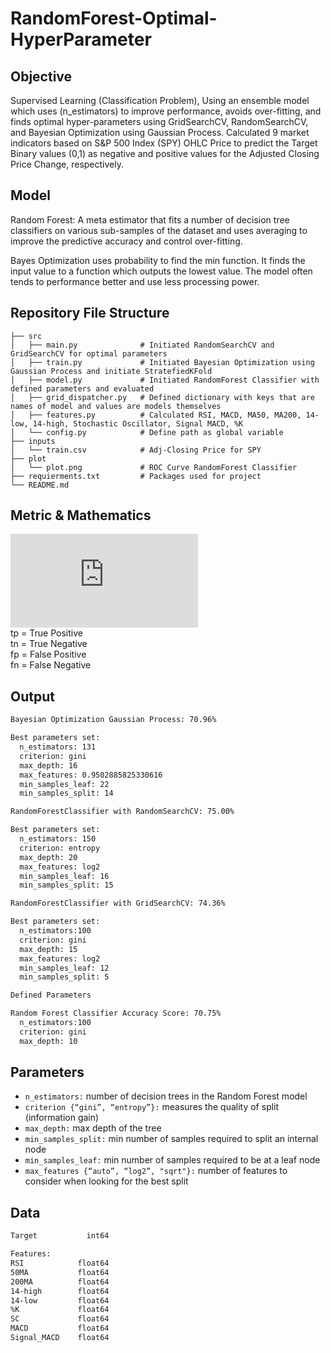 # RandomForest-Optimal-HyperParameter

## Objective
Supervised Learning (Classification Problem), Using an ensemble model which uses (n_estimators) to improve performance, avoids over-fitting, and finds optimal hyper-parameters using GridSearchCV, RandomSearchCV, and Bayesian Optimization using Gaussian Process. Calculated 9 market indicators based on S&P 500 Index (SPY) OHLC Price to predict the Target Binary values (0,1) as negative and positive values for the Adjusted Closing Price Change, respectively.

## Model
Random Forest: A meta estimator that fits a number of decision tree classifiers on various sub-samples of the dataset and uses averaging to improve the predictive accuracy and control over-fitting.

Bayes Optimization uses probability to find the min function. It finds the input value to a function which outputs the lowest value. The model often tends to performance better and use less processing power.

## Repository File Structure
    ├── src          
    │   ├── main.py              # Initiated RandomSearchCV and GridSearchCV for optimal parameters
    │   ├── train.py             # Initiated Bayesian Optimization using Gaussian Process and initiate StratefiedKFold
    │   ├── model.py             # Initiated RandomForest Classifier with defined parameters and evaluated
    │   ├── grid_dispatcher.py   # Defined dictionary with keys that are names of model and values are models themselves
    │   ├── features.py          # Calculated RSI, MACD, MA50, MA200, 14-low, 14-high, Stochastic Oscillator, Signal MACD, %K
    │   └── config.py            # Define path as global variable
    ├── inputs
    │   └── train.csv            # Adj-Closing Price for SPY
    ├── plot
    │   └── plot.png             # ROC Curve RandomForest Classifier
    ├── requierments.txt         # Packages used for project
    └── README.md

## Metric & Mathematics

![](https://latex.codecogs.com/gif.latex?%5Cdpi%7B200%7D%20%5Cfn_phv%20Accuracy%20%3D%20%5Cfrac%7Btp%20&plus;%20tn%7D%7B%28tp&plus;tn%29%20&plus;%20%28fp-fn%29%7D)\
tp = True Positive\
tn = True Negative\
fp = False Positive\
fn = False Negative

## Output
```bash
Bayesian Optimization Gaussian Process: 70.96%

Best parameters set:
  n_estimators: 131
  criterion: gini
  max_depth: 16
  max_features: 0.9502885825330616
  min_samples_leaf: 22
  min_samples_split: 14
```
```bash
RandomForestClassifier with RandomSearchCV: 75.00%

Best parameters set:
  n_estimators: 150
  criterion: entropy
  max_depth: 20
  max_features: log2
  min_samples_leaf: 16
  min_samples_split: 15
```
```bash
RandomForestClassifier with GridSearchCV: 74.36%

Best parameters set:
  n_estimators:100
  criterion: gini
  max_depth: 15
  max_features: log2
  min_samples_leaf: 12
  min_samples_split: 5
```
```bash
Defined Parameters 

Random Forest Classifier Accuracy Score: 70.75%
  n_estimators:100
  criterion: gini
  max_depth: 10
```
## Parameters
- ```n_estimators:``` number of decision trees in the Random Forest model
- ```criterion {“gini”, “entropy”}:``` measures the quality of split (information gain) 
- ```max_depth:``` max depth of the tree
- ```min_samples_split:``` min number of samples required to split an internal node
- ```min_samples_leaf:``` min number of samples required to be at a leaf node
- ```max_features {“auto”, “log2”, "sqrt"}:``` number of features to consider when looking for the best split

## Data
```bash
Target           int64

Features: 
RSI            float64
50MA           float64
200MA          float64
14-high        float64
14-low         float64
%K             float64
SC             float64
MACD           float64
Signal_MACD    float64
```
